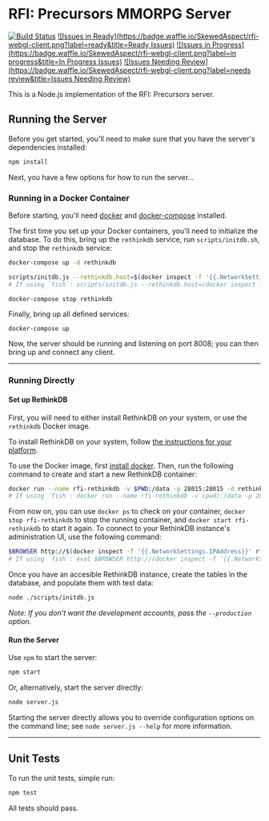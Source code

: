 # RFI: Precursors MMORPG Server

[![Build Status](https://travis-ci.org/SkewedAspect/rfi-server.svg)](https://travis-ci.org/SkewedAspect/rfi-server)
[![Issues in Ready](https://badge.waffle.io/SkewedAspect/rfi-webgl-client.png?label=ready&title=Ready Issues)](https://waffle.io/SkewedAspect/rfi-webgl-client)
[![Issues in Progress](https://badge.waffle.io/SkewedAspect/rfi-webgl-client.png?label=in progress&title=In Progress Issues)](https://waffle.io/SkewedAspect/rfi-webgl-client)
[![Issues Needing Review](https://badge.waffle.io/SkewedAspect/rfi-webgl-client.png?label=needs review&title=Issues Needing Review)](https://waffle.io/SkewedAspect/rfi-webgl-client)

This is a Node.js implementation of the RFI: Precursors server.


## Running the Server

Before you get started, you'll need to make sure that you have the server's dependencies installed:
```bash
npm install
```

Next, you have a few options for how to run the server...


### Running in a Docker Container

Before starting, you'll need [docker](https://docs.docker.com/) and
[docker-compose](https://docs.docker.com/compose/install/) installed.

The first time you set up your Docker containers, you'll need to initialize the database. To do this, bring up the
`rethinkdb` service, run `scripts/initdb.sh`, and stop the `rethinkdb` service:
```bash
docker-compose up -d rethinkdb

scripts/initdb.js --rethinkdb.host=$(docker inspect -f '{{.NetworkSettings.IPAddress}}' rfiserver_rethinkdb_1)
# If using `fish`: scripts/initdb.js --rethinkdb.host=(docker inspect -f '{{.NetworkSettings.IPAddress}}' rfiserver_rethinkdb_1)

docker-compose stop rethinkdb
```

Finally, bring up all defined services:
```fish
docker-compose up
```

Now, the server should be running and listening on port 8008; you can then bring up and connect any client.

----

### Running Directly

#### Set up RethinkDB

First, you will need to either install RethinkDB on your system, or use the `rethinkdb` Docker image.

To install RethinkDB on your system, follow [the instructions for your platform](http://rethinkdb.com/docs/install/).

To use the Docker image, first [install docker](https://docs.docker.com/). Then, run the following command to create
and start a new RethinkDB container:
```bash
docker run --name rfi-rethinkdb -v $PWD:/data -p 28015:28015 -d rethinkdb
# If using `fish`: docker run --name rfi-rethinkdb -v (pwd):/data -p 28015:28015 -d rethinkdb
```

From now on, you can use `docker ps` to check on your container, `docker stop rfi-rethinkdb` to stop the running
container, and `docker start rfi-rethinkdb` to start it again. To connect to your RethinkDB instance's administration
UI, use the following command:
```bash
$BROWSER http://$(docker inspect -f '{{.NetworkSettings.IPAddress}}' rfi-rethinkdb):8080
# If using `fish`: eval $BROWSER http://(docker inspect -f '{{.NetworkSettings.IPAddress}}' rfi-rethinkdb):8080
```

Once you have an accesible RethinkDB instance, create the tables in the database, and populate them with test data:
```bash
node ./scripts/initdb.js
```

_Note: If you don't want the development accounts, pass the `--production` option._

#### Run the Server

Use `npm` to start the server:
```bash
npm start
```

Or, alternatively, start the server directly:
```bash
node server.js
```

Starting the server directly allows you to override configuration options on the command line; see
`node server.js --help` for more information.

----


## Unit Tests

To run the unit tests, simple run:

```bash
npm test
```

All tests should pass.
